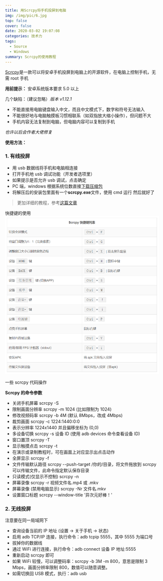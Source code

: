 ```yaml
---
title: 用Scrcpy将手机投屏到电脑
img: /img/pic/6.jpg
top: false
cover: false
date: 2020-03-02 19:07:08
categories: 技术力
tags:
  - Source
  - Windows
summary: Scrcpy的使用教程
---
```


[Scrcpy](https://github.com/Genymobile/scrcpy)是一款可以将安卓手机投屏到电脑上的开源软件，在电脑上控制手机，无需 root 手机

<!--more-->

**用前提示：**
安卓系统版本要求 5.0 以上

几个缺陷：（建议忽略）_版本 v1.12.1_

- 不能直接用电脑键盘输入中文，而且中文模式下，数字和符号无法输入
- 不能很好地与电脑触摸板习惯相联系（如双指放大缩小操作），但问题不大
- 手机内容无法复制到电脑，但电脑内容可以复制到手机

_也许以后会作者大佬修复_

**使用方法：**

### 1. 有线投屏

- 用 usb 数据线将手机和电脑相连接
- 打开手机地 usb 调试功能（开发者选项里）
- 如果提示是否允许 usb 调试，点击确定
- PC 端，windows 根据系统位数直接[下载压缩包](https://github.com/Genymobile/scrcpy/releases)
- 将解压后的安装包里面有一个**scrcpy.exe**文件，使用 cmd 运行
  然后就好了

> 更加详细的教程，参考[这篇文章](https://www.iplaysoft.com/scrcpy.html)

快捷键的使用
![快捷键使用](/img/scrcpy.png)

一些 scrcpy 代码操作

**Scrcpy 的命令参数**

- 关闭手机屏幕 scrcpy -S
- 限制画面分辨率 scrcpy -m 1024 (比如限制为 1024)
- 修改视频码率 scrcpy -b 4M (默认 8Mbps，改成 4Mbps)
- 裁剪画面 scrcpy -c 1224:1440:0:0
- 表示分辨率 1224x1440 并且偏移坐标为 (0,0)
- 多设备切换 scrcpy -s 设备 ID (使用 adb devices 命令查看设备 ID)
- 窗口置顶 scrcpy -T
- 显示触摸点击 scrcpy -t
- 在演示或录制教程时，可在画面上对应显示出点击动作
- 全屏显示 scrcpy -f
- 文件传输默认路径 scrcpy --push-target /你的/目录，将文件拖放到 scrcpy 可以传输文件，此命令指定默认保存目录
- 只读模式(仅显示不控制) scrcpy -n
- 屏幕录像 scrcpy -r 视频文件名.mp4 或 .mkv
- 屏幕录像 (禁用电脑显示) scrcpy -Nr 文件名.mkv
- 设置窗口标题 scrcpy --window-title '异次元好棒！'

### 2. 无线投屏

注意要在同一局域网下

- 查询设备当前的 IP 地址 (设置 → 关于手机 → 状态)
- 启用 adb TCP/IP 连接，执行命令：adb tcpip 5555，其中 5555 为端口号
- 拔掉你的数据线
- 通过 WiFi 进行连接，执行命令：adb connect 设备 IP 地址:5555
- 重新启动 scrcpy 即可
- 如果 WiFi 较慢，可以调整码率：scrcpy -b 3M -m 800，意思是限制 3 Mbps，画面分辨率限制 800，数值可以随意调整。
- 如需切换回 USB 模式，执行：adb usb
